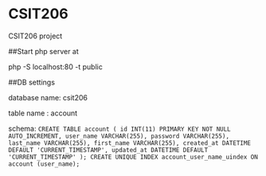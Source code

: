 # CSIT206
CSIT206 project 

##Start php server at

php -S localhost:80 -t public


##DB settings

database name: csit206

table name : account

schema: ```CREATE TABLE account
        (
          id INT(11) PRIMARY KEY NOT NULL AUTO_INCREMENT,
          user_name VARCHAR(255),
          password VARCHAR(255),
          last_name VARCHAR(255),
          first_name VARCHAR(255),
          created_at DATETIME DEFAULT 'CURRENT_TIMESTAMP',
          updated_at DATETIME DEFAULT 'CURRENT_TIMESTAMP'
        );
        CREATE UNIQUE INDEX account_user_name_uindex ON account (user_name);```
